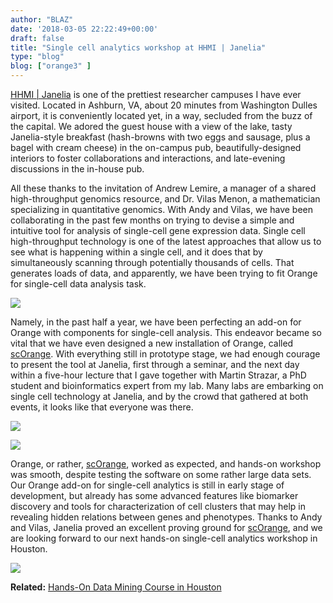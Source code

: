 ```yaml
---
author: "BLAZ"
date: '2018-03-05 22:22:49+00:00'
draft: false
title: "Single cell analytics workshop at HHMI | Janelia"
type: "blog"
blog: ["orange3" ]
---
```


[HHMI | Janelia](https://www.janelia.org) is one of the prettiest researcher campuses I have ever visited. Located in Ashburn, VA, about 20 minutes from Washington Dulles airport, it is conveniently located yet, in a way, secluded from the buzz of the capital. We adored the guest house with a view of the lake, tasty Janelia-style breakfast (hash-browns with two eggs and sausage, plus a bagel with cream cheese) in the on-campus pub, beautifully-designed interiors to foster collaborations and interactions, and late-evening discussions in the in-house pub.

All these thanks to the invitation of Andrew Lemire, a manager of a shared high-throughput genomics resource, and Dr. Vilas Menon, a mathematician specializing in quantitative genomics. With Andy and Vilas, we have been collaborating in the past few months on trying to devise a simple and intuitive tool for analysis of single-cell gene expression data. Single cell high-throughput technology is one of the latest approaches that allow us to see what is happening within a single cell, and it does that by simultaneously scanning through potentially thousands of cells. That generates loads of data, and apparently, we have been trying to fit Orange for single-cell data analysis task.

![](/images/2018/03/hhmi-annoucement.jpg)

Namely, in the past half a year, we have been perfecting an add-on for Orange with components for single-cell analysis. This endeavor became so vital that we have even designed a new installation of Orange, called [scOrange](http://singlecell.biolab.si). With everything still in prototype stage, we had enough courage to present the tool at Janelia, first through a seminar, and the next day within a five-hour lecture that I gave together with Martin Strazar, a PhD student and bioinformatics expert from my lab. Many labs are embarking on single cell technology at Janelia, and by the crowd that gathered at both events, it looks like that everyone was there.

![](/images/2018/03/hhmi-seminar.jpg)

![](/images/2018/03/hhmi-workshop.jpg)

Orange, or rather, [scOrange](http://singlecell.biolab.si), worked as expected, and hands-on workshop was smooth, despite testing the software on some rather large data sets. Our Orange add-on for single-cell analytics is still in early stage of development, but already has some advanced features like biomarker discovery and tools for characterization of cell clusters that may help in revealing hidden relations between genes and phenotypes. Thanks to Andy and Vilas, Janelia proved an excellent proving ground for [scOrange](http://singlecell.biolab.si), and we are looking forward to our next hands-on single-cell analytics workshop in Houston.

![](/images/2018/03/hhmi-tsne-visualisation.png)



**Related:** [Hands-On Data Mining Course in Houston](/blog/2016/09/15/data-mining-in-houston-2/)
